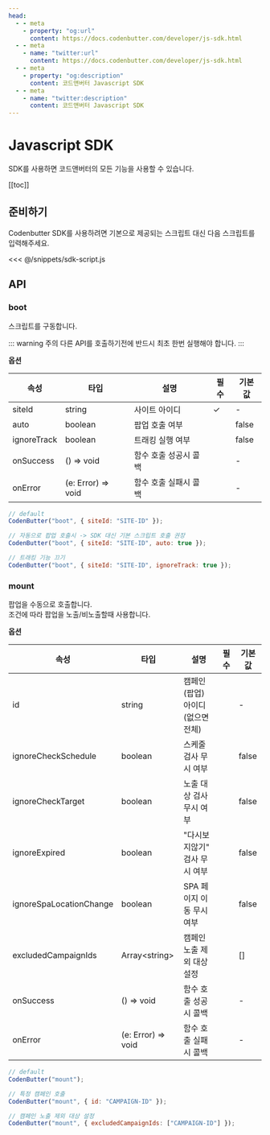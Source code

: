 ```yaml
---
head:
  - - meta
    - property: "og:url"
      content: https://docs.codenbutter.com/developer/js-sdk.html
  - - meta
    - name: "twitter:url"
      content: https://docs.codenbutter.com/developer/js-sdk.html
  - - meta
    - property: "og:description"
      content: 코드앤버터 Javascript SDK
  - - meta
    - name: "twitter:description"
      content: 코드앤버터 Javascript SDK
---
```


# Javascript SDK

SDK를 사용하면 코드앤버터의 모든 기능을 사용할 수 있습니다.

[[toc]]

## 준비하기

Codenbutter SDK를 사용하려면 기본으로 제공되는 스크립트 대신 다음 스크립트를 입력해주세요.

<<< @/snippets/sdk-script.js

## API

### boot

스크립트를 구동합니다.

::: warning 주의
다른 API를 호출하기전에 반드시 최초 한번 실행해야 합니다.
:::

**옵션**

<div class="table-wrapper">

| 속성        | 타입               | 설명                  | 필수 | 기본값 |
| ----------- | ------------------ | --------------------- | ---- | ------ |
| siteId      | string             | 사이트 아이디         | ✓    | -      |
| auto        | boolean            | 팝업 호출 여부        |      | false  |
| ignoreTrack | boolean            | 트래킹 실행 여부      |      | false  |
| onSuccess   | () => void         | 함수 호출 성공시 콜백 |      | -      |
| onError     | (e: Error) => void | 함수 호출 실패시 콜백 |      | -      |

</div>

```js
// default
CodenButter("boot", { siteId: "SITE-ID" });

// 자동으로 팝업 호출시 -> SDK 대신 기본 스크립트 호출 권장
CodenButter("boot", { siteId: "SITE-ID", auto: true });

// 트래킹 기능 끄기
CodenButter("boot", { siteId: "SITE-ID", ignoreTrack: true });
```

### mount

팝업을 수동으로 호출합니다.  
조건에 따라 팝업을 노출/비노출할때 사용합니다.

**옵션**

<div class="table-wrapper">

| 속성                    | 타입                | 설명                              | 필수 | 기본값 |
| ----------------------- | ------------------- | --------------------------------- | ---- | ------ |
| id                      | string              | 캠페인(팝업) 아이디 (없으면 전체) |      | -      |
| ignoreCheckSchedule     | boolean             | 스케줄 검사 무시 여부             |      | false  |
| ignoreCheckTarget       | boolean             | 노출 대상 검사 무시 여부          |      | false  |
| ignoreExpired           | boolean             | "다시보지않기" 검사 무시 여부     |      | false  |
| ignoreSpaLocationChange | boolean             | SPA 페이지 이동 무시 여부         |      | false  |
| excludedCampaignIds     | Array&lt;string&gt; | 캠페인 노출 제외 대상 설정        |      | []     |
| onSuccess               | () => void          | 함수 호출 성공시 콜백             |      | -      |
| onError                 | (e: Error) => void  | 함수 호출 실패시 콜백             |      | -      |

</div>

```js
// default
CodenButter("mount");

// 특정 캠페인 호출
CodenButter("mount", { id: "CAMPAIGN-ID" });

// 캠페인 노출 제외 대상 설정
CodenButter("mount", { excludedCampaignIds: ["CAMPAIGN-ID"] });
```
